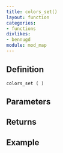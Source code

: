 ```yaml
---
title: colors_set()
layout: function
categories:
- functions
divlikes:
- bennugd
module: mod_map
---
```


## Definition

    colors_set ( )

## Parameters

## Returns

## Example
